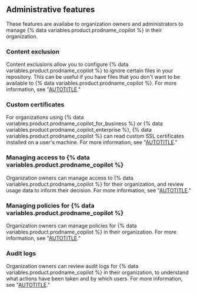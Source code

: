 ## Administrative features

These features are availabe to organization owners and administrators to manage {% data variables.product.prodname_copilot %} in their organization.

### Content exclusion

Content exclusions allow you to configure {% data variables.product.prodname_copilot %} to ignore certain files in your repository. This can be useful if you have files that you don't want to be available to {% data variables.product.prodname_copilot %}. For more information, see "[AUTOTITLE](/copilot/managing-github-copilot-in-your-organization/configuring-content-exclusions-for-github-copilot)."

### Custom certificates

For organizations using {% data variables.product.prodname_copilot_for_business %} or {% data variables.product.prodname_copilot_enterprise %}, {% data variables.product.prodname_copilot %} can read custom SSL certificates installed on a user's machine. For more information, see "[AUTOTITLE](/copilot/configuring-github-copilot/configuring-network-settings-for-github-copilot#allowing-github-copilot-to-use-custom-certificates)."

### Managing access to {% data variables.product.prodname_copilot %}

Organization owners can manage access to {% data variables.product.prodname_copilot %} for their organization, and review usage data to inform their decision. For more information, see "[AUTOTITLE](/copilot/managing-github-copilot-in-your-organization/managing-access-for-copilot-business-in-your-organization)."

### Managing policies for {% data variables.product.prodname_copilot %}

Organization owners can manage policies for {% data variables.product.prodname_copilot %} in their organization. For more information, see "[AUTOTITLE](/copilot/managing-github-copilot-in-your-organization/managing-policies-for-copilot-business-in-your-organization)."

### Audit logs

Organization owners can review audit logs for {% data variables.product.prodname_copilot %} in their organization, to understand what actions have been taken and by which users. For more information, see "[AUTOTITLE](/copilot/managing-github-copilot-in-your-organization/reviewing-your-organization-or-enterprises-audit-logs-for-copilot-business)."
